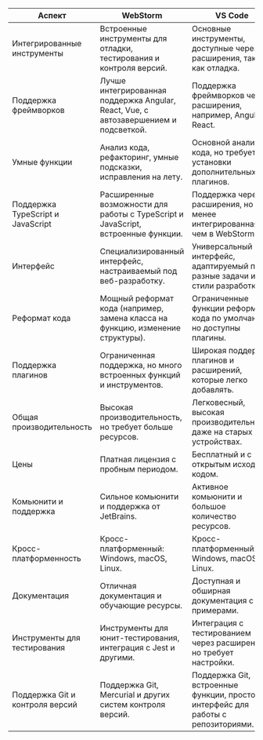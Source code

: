 | Аспект | WebStorm | VS Code | Что лучше |
|--------|----------|---------|-----------|
| Интегрированные инструменты | Встроенные инструменты для отладки, тестирования и контроля версий. | Основные инструменты, доступные через расширения, таких как отладка. | WebStorm |
| Поддержка фреймворков | Лучше интегрированная поддержка Angular, React, Vue, с автозавершением и подсветкой. | Поддержка фреймворков через расширения, например, Angular и React. | WebStorm |
| Умные функции | Анализ кода, рефакторинг, умные подсказки, исправления на лету. | Основной анализ кода, но требует установки дополнительных плагинов. | WebStorm |
| Поддержка TypeScript и JavaScript | Расширенные возможности для работы с TypeScript и JavaScript, встроенные функции. | Поддержка через расширения, но менее интегрированная, чем в WebStorm. | WebStorm |
| Интерфейс | Специализированный интерфейс, настраиваемый под веб-разработку. | Универсальный интерфейс, адаптируемый под разные задачи и стили разработки. | Ничья (зависит от предпочтений) |
| Реформат кода | Мощный реформат кода (например, замена класса на функцию, изменение структуры). | Ограниченные функции реформата кода по умолчанию, но доступны плагины. | WebStorm |
| Поддержка плагинов | Ограниченная поддержка, но много встроенных функций и инструментов. | Широкая поддержка плагинов и расширений, которые легко добавлять. | Ничья |
| Общая производительность | Высокая производительность, но требует больше ресурсов. | Легковесный, высокая производительность даже на старых устройствах. | Ничья |
| Цены | Платная лицензия с пробным периодом. | Бесплатный и с открытым исходным кодом. | VS Code |
| Комьюнити и поддержка | Сильное комьюнити и поддержка от JetBrains. | Активное комьюнити и большое количество ресурсов. | Ничья |
| Кросс-платформенность | Кросс-платформенный: Windows, macOS, Linux. | Кросс-платформенный: Windows, macOS, Linux. | Ничья |
| Документация | Отличная документация и обучающие ресурсы. | Доступная и обширная документация с примерами. | Ничья |
| Инструменты для тестирования | Инструменты для юнит-тестирования, интеграция с Jest и другими. | Интеграция с тестированием через расширения, но требует настройки. | WebStorm |
| Поддержка Git и контроля версий | Поддержка Git, Mercurial и других систем контроля версий. | Поддержка Git, встроенные функции, простой интерфейс для работы с репозиториями. | Ничья |


